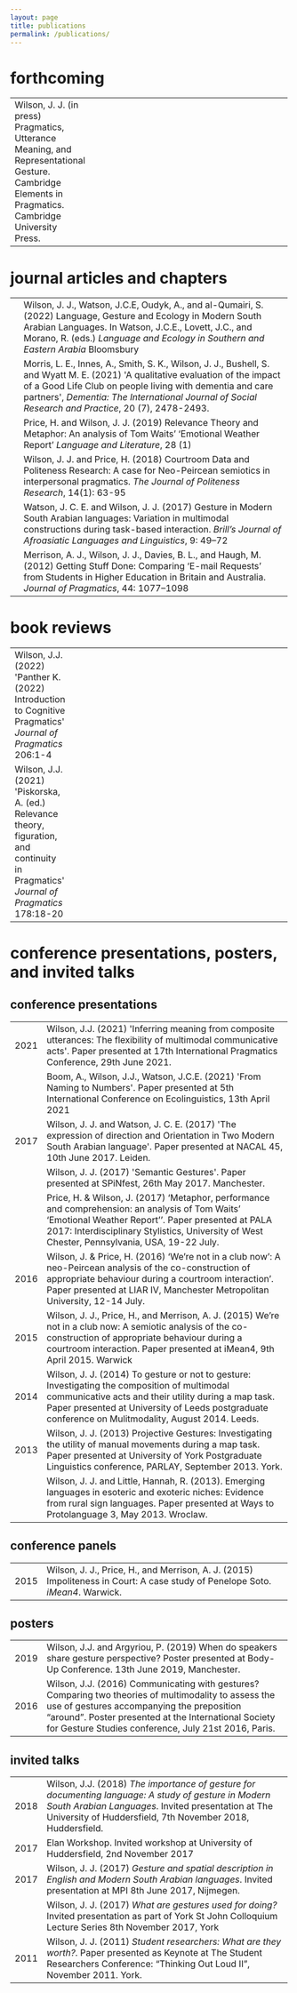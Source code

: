 ```yaml
---
layout: page
title: publications
permalink: /publications/
---
```


<h1> forthcoming </h1>

<table style="width:99%;">
<colgroup>
<col style="width: 1%" />
<col style="width: 97%" />
</colgroup>
<tbody>
<tr class="even">
<td style="text-align: left;">Wilson, J. J. (in press) Pragmatics, Utterance Meaning, and Representational Gesture. Cambridge Elements in Pragmatics. Cambridge University Press.</td>
</tr>
</tbody>
</table>

<h1> journal articles and chapters </h1>

<table style="width:99%;">
<colgroup>
<col style="width: 1%" />
<col style="width: 97%" />
</colgroup>
<tbody>
<tr class="even">
<td></td>
<td style="text-align: left;">Wilson, J. J., Watson, J.C.E, Oudyk, A., and al-Qumairi, S. (2022) Language, Gesture and Ecology in Modern South Arabian Languages. In Watson, J.C.E., Lovett, J.C., and Morano, R. (eds.) <em> Language and Ecology in Southern and Eastern Arabia </em> Bloomsbury</td>
<tr class="even">
<td></td>
<td style="text-align: left;">Morris, L. E., Innes, A., Smith, S. K., Wilson, J. J., Bushell, S. and Wyatt M. E. (2021) 'A qualitative evaluation of the impact of a Good Life Club on people living with dementia and care partners', <em>Dementia: The International Journal of Social Research and Practice</em>, 20 (7), 2478-2493.</td>
</tr>
<tr class="odd">
<td></td>
<td style="text-align: left;">Price, H. and Wilson, J. J. (2019) Relevance Theory and Metaphor: An analysis of Tom Waits’ ‘Emotional Weather Report’ <em>Language and Literature</em>, 28 (1)</td>
</tr>
<tr class="even">
<td></td>
<td style="text-align: left;">Wilson, J. J. and Price, H. (2018) Courtroom Data and Politeness Research: A case for Neo-Peircean semiotics in interpersonal pragmatics. <em>The Journal of Politeness Research</em>, 14(1): 63-95</td>
</tr>
<tr class="odd">
<td></td>
<td style="text-align: left;">Watson, J. C. E. and Wilson, J. J. (2017) Gesture in Modern South Arabian languages: Variation in multimodal constructions during task-based interaction. <em>Brill’s Journal of Afroasiatic Languages and Linguistics</em>, 9: 49–72</td>
</tr>
<tr class="even">
<td></td>
<td style="text-align: left;">Merrison, A. J., Wilson, J. J., Davies, B. L., and Haugh, M. (2012) Getting Stuff Done: Comparing ‘E-mail Requests’ from Students in Higher Education in Britain and Australia. <em>Journal of Pragmatics</em>, 44: 1077–1098</td>
</tr>
<tr class="odd">
</tr>
</tbody>
</table>

<h1> book reviews </h1>

<table style="width:99%;">
<colgroup>
<col style="width: 1%" />
<col style="width: 97%" />
</colgroup>
<tbody>
<tr class="even">
<td style="text-align: left;"> Wilson, J.J. (2022) 'Panther K. (2022) Introduction to Cognitive Pragmatics' <em> Journal of Pragmatics</em> 206:1-4</td>
</tr>
<tr class="even">
<td style="text-align: left;">Wilson, J.J. (2021) 'Piskorska, A. (ed.) Relevance theory, figuration, and continuity in Pragmatics' <em>Journal of Pragmatics</em> 178:18-20</td>
</tr></tbody>
</table>


<h1>  conference presentations, posters, and invited talks </h1>

<h2> conference presentations </h2>

<table style="width:99%;">
<colgroup>
<col style="width: 2%" />
<col style="width: 96%" />
</colgroup>

<tbody>
<tr class="odd">
<td style="text-align: right;">2021</td>
<td style="text-align: left;">Wilson, J.J. (2021) 'Inferring meaning from composite utterances: The flexibility of multimodal communicative acts'. Paper presented at 17th International Pragmatics Conference, 29th June 2021.</td>
</tr>
<tr class="even">
<td style="text-align: right;"></td>
<td style="text-align: left;">Boom, A., Wilson, J.J., Watson, J.C.E. (2021) 'From Naming to Numbers'. Paper presented at 5th International Conference on Ecolinguistics, 13th April 2021</td>
</tr>
<tr class="odd">
<td style="text-align: right;">2017</td>
<td style="text-align: left;">Wilson, J. J. and Watson, J. C. E. (2017) 'The expression of direction and Orientation in Two Modern South Arabian language'. Paper presented at NACAL 45, 10th June 2017. Leiden.</td>
<tr class="odd">
<td style="text-align: right;"></td>
<td style="text-align: left;">Wilson, J. J. (2017) 'Semantic Gestures'. Paper presented at SPiNfest, 26th May 2017. Manchester.</td>
</tr>
<tr class="odd">
<td style="text-align: right;"></td>
<td style="text-align: left;"> Price, H. & Wilson, J. (2017) ‘Metaphor, performance and comprehension: an analysis of Tom Waits’ ‘Emotional Weather Report’’. Paper presented at PALA 2017: Interdisciplinary Stylistics, University of West Chester, Pennsylvania, USA, 19-22 July.</td>
</tr>
<tr class="odd">
<td style="text-align: right;">2016</td>
<td style="text-align: left;">Wilson, J. & Price, H. (2016) ‘We’re not in a club now’: A neo-Peircean analysis of the co-construction of appropriate behaviour during a courtroom interaction’. Paper presented at LIAR IV, Manchester Metropolitan University, 12-14 July. </td>
</tr>
<tr class="even">
<td style="text-align: right;">2015</td>
<td style="text-align: left;">Wilson, J. J., Price, H., and Merrison, A. J. (2015) We’re not in a club now: A semiotic analysis of the co-construction of appropriate behaviour during a courtroom interaction. Paper presented at iMean4, 9th April 2015. Warwick</td>
</tr>
<tr class="odd">
<td style="text-align: right;">2014</td>
<td style="text-align: left;">Wilson, J. J. (2014) To gesture or not to gesture: Investigating the composition of multimodal communicative acts and their utility during a map task. Paper presented at University of Leeds postgraduate conference on Mulitmodality, August 2014. Leeds.</td>
</tr>
<tr class="even">
<td style="text-align: right;">2013</td>
<td style="text-align: left;">Wilson, J. J. (2013) Projective Gestures: Investigating the utility of manual movements during a map task. Paper presented at University of York Postgraduate Linguistics conference, PARLAY, September 2013. York.</td>
</tr>
<tr class="odd">
<td style="text-align: right;"></td>
<td style="text-align: left;">Wilson, J. J. and Little, Hannah, R. (2013). Emerging languages in esoteric and exoteric niches: Evidence from rural sign languages. Paper presented at Ways to Protolanguage 3, May 2013. Wroclaw.</td>
</tr>
</tbody>
</table>

<h2 id="conference-panels">conference panels</h2>

<table style="width:99%;">
<colgroup>
<col style="width: 5%" />
<col style="width: 93%" />
</colgroup>
<tbody>
<tr class="odd">
<td style="text-align: right;">2015</td>
<td style="text-align: left;">Wilson, J. J., Price, H., and Merrison, A. J. (2015) Impoliteness in Court: A case study of Penelope Soto. <em>iMean4</em>. Warwick.</td>
</tr>
</tbody>
</table>

<h2> posters </h2>

<table style="width:99%;">
<colgroup>
<col style="width: 2%" />
<col style="width: 96%" />
</colgroup>
<tbody>

<tr class="even">
<td style="text-align: right;">2019</td>
<td style="text-align: left;"> Wilson, J.J. and Argyriou, P. (2019) When do speakers share gesture perspective? Poster presented at Body-Up Conference. 13th June 2019, Manchester.</td>
</tr>
<tr class="even">
<td style="text-align: right;">2016</td>
<td style="text-align: left;">Wilson, J.J. (2016) Communicating with gestures? Comparing two theories
of multimodality to assess the use of gestures accompanying the preposition
“around”. Poster presented at the International Society for Gesture Studies conference, July 21st 2016, Paris.</td>
</tr>
</tbody>
</table>

<h2> invited talks </h2>

<table style="width:99%;">
<colgroup>
<col style="width: 2%" />
<col style="width: 96%" />
</colgroup>
<tbody>

<tr class="even">
<td style="text-align: right;">2018</td>
<td style="text-align: left;"> Wilson, J.J. (2018) <em>The importance of gesture for documenting language: A study of gesture in Modern South Arabian Languages</em>. Invited presentation at The University of Huddersfield, 7th November 2018, Huddersfield.</td>
</tr>

<tr class="even">
<td style="text-align: right;">2017</td>
<td style="text-align: left;"> Elan Workshop. Invited workshop at University of Huddersfield, 2nd November 2017</td>
</tr>

<tr class="even">
<td style="text-align: right;">2017</td>
<td style="text-align: left;">Wilson, J. J. (2017) <em>Gesture and spatial description in English and Modern South Arabian languages</em>. Invited presentation at MPI 8th June 2017, Nijmegen.</td>
</tr>

<tr class="even">
<td style="text-align: right;"></td>
<td style="text-align: left;">Wilson, J. J. (2017) <em>What are gestures used for doing?</em> Invited presentation as part of York St John Colloquium Lecture Series 8th November 2017, York</td>
</tr>

<tr class="even">
<td style="text-align: right;">2011</td>
<td style="text-align: left;">Wilson, J. J. (2011) <em>Student researchers: What are they worth?</em>. Paper presented as Keynote at The Student Researchers Conference: “Thinking Out Loud II”, November 2011. York.</td>
</tr>
</tbody>
</table>



